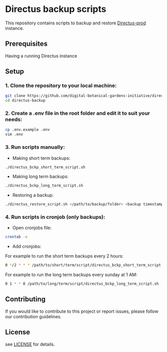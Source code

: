 # Directus backup scripts

This repository contains scripts to backup and restore [Directus-prod](https://github.com/digital-botanical-gardens-initiative/Directus-prod) instance.

## Prerequisites

Having a running Directus instance

## Setup

### 1. Clone the repository to your local machine:

```bash
git clone https://github.com/digital-botanical-gardens-initiative/directus-backup.git
cd directus-backup
```

### 2. Create a .env file in the root folder and edit it to suit your needs:
```bash
cp .env.example .env
vim .env
```

### 3. Run scripts manually:

- Making short term backups:

```sh
./directus_bckp_short_term_script.sh
```

- Making long term backups:

```sh
./directus_bckp_long_term_script.sh
```

- Restoring a backup:

```sh
./directus_restore_script.sh </path/to/backup/folder> <backup timestamp in format YYYYMMDDHHMMSS>
```


### 4. Run scripts in cronjob (only backups):

- Open cronjobs file:

```sh
crontab -e
```

- Add cronjobs:

For example to run the short term backups every 2 hours: 
```sh
0 */2 * * * /path/to/short/term/script/directus_bckp_short_term_script.sh
```

For example to run the long term backups every sunday at 1 AM:
```sh
0 1 * * 0 /path/to/long/term/script/directus_bckp_long_term_script.sh
```

## Contributing

If you would like to contribute to this project or report issues, please follow our contribution guidelines.

## License

see [LICENSE](https://github.com/digital-botanical-gardens-initiative/directus-backup/blob/main/LICENSE) for details.